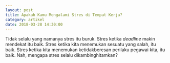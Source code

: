 ```yaml
---
layout: post
title: Apakah Kamu Mengalami Stres di Tempat Kerja?
category: artikel
date: 2018-03-28 14:30:00
---
```


Tidak selalu yang namanya stres itu buruk. Stres ketika _deadline_ makin mendekat itu baik. Stres ketika kita menemukan sesuatu yang salah, itu baik. Stres ketika kita menemukan ketidakberesan perilaku pegawai kita, itu baik. Nah, mengapa stres selalu dikambinghitamkan?